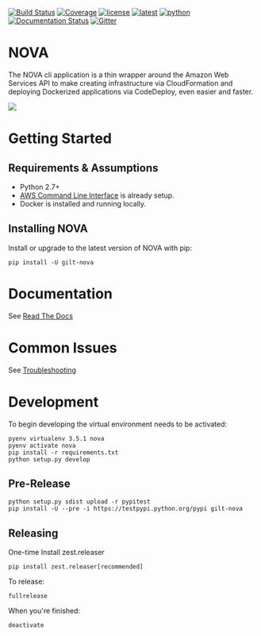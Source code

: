 [![Build Status](https://travis-ci.org/gilt/nova.svg?branch=master)](https://travis-ci.org/gilt/nova) [![Coverage](https://coveralls.io/repos/github/gilt/nova/badge.svg?branch=master)](https://coveralls.io/github/gilt/nova?branch=master) [![license](https://img.shields.io/github/license/gilt/nova.svg)](https://github.com/gilt/nova/blob/master/LICENSE) [![latest](https://img.shields.io/pypi/v/gilt-nova.svg)](https://pypi.python.org/pypi/gilt-nova/)  [![python](https://img.shields.io/pypi/pyversions/gilt-nova.svg)](https://pypi.python.org/pypi/gilt-nova/)
[![Documentation Status](https://readthedocs.org/projects/gilt-nova/badge/?version=latest)](http://gilt-nova.readthedocs.io/en/latest/?badge=latest)
[![Gitter](https://badges.gitter.im/gilt/nova.svg)](https://gitter.im/gilt/nova)

NOVA
================

The NOVA cli application is a thin wrapper around the Amazon Web Services API to make creating infrastructure via CloudFormation and deploying Dockerized applications via CodeDeploy, even easier and faster.

![](http://i.imgur.com/1g6RV2E.gif)

# Getting Started

## Requirements & Assumptions

- Python 2.7+
- [AWS Command Line Interface](http://docs.aws.amazon.com/cli/latest/userguide/installing.html) is already setup.
- Docker is installed and running locally.

## Installing NOVA

Install or upgrade to the latest version of NOVA with pip:

    pip install -U gilt-nova


# Documentation

See [Read The Docs](http://gilt-nova.readthedocs.io/en/latest/)


# Common Issues

See [Troubleshooting](TROUBLESHOOTING.md)


# Development

To begin developing the virtual environment needs to be activated:
    
    pyenv virtualenv 3.5.1 nova
    pyenv activate nova
	pip install -r requirements.txt
    python setup.py develop

## Pre-Release

    python setup.py sdist upload -r pypitest
    pip install -U --pre -i https://testpypi.python.org/pypi gilt-nova

## Releasing

One-time Install zest.releaser

    pip install zest.releaser[recommended]

To release:

    fullrelease

When you're finished:

    deactivate
